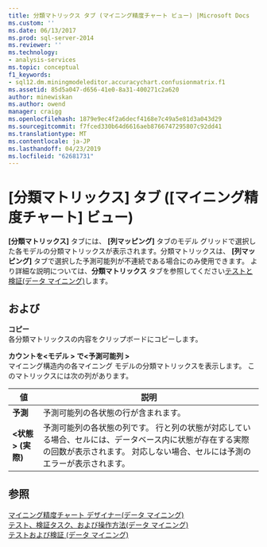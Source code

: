 ```yaml
---
title: 分類マトリックス タブ (マイニング精度チャート ビュー) |Microsoft Docs
ms.custom: ''
ms.date: 06/13/2017
ms.prod: sql-server-2014
ms.reviewer: ''
ms.technology:
- analysis-services
ms.topic: conceptual
f1_keywords:
- sql12.dm.miningmodeleditor.accuracychart.confusionmatrix.f1
ms.assetid: 85d5a047-d656-41e0-8a31-400271c2a620
author: minewiskan
ms.author: owend
manager: craigg
ms.openlocfilehash: 1879e9ec4f2a6decf4168e7c49a5e81d3a043d29
ms.sourcegitcommit: f7fced330b64d6616aeb8766747295807c92dd41
ms.translationtype: MT
ms.contentlocale: ja-JP
ms.lasthandoff: 04/23/2019
ms.locfileid: "62681731"
---
```

# <a name="classification-matrix-tab-mining-accuracy-chart-view"></a>[分類マトリックス] タブ ([マイニング精度チャート] ビュー)
  **[分類マトリックス]** タブには、 **[列マッピング]** タブのモデル グリッドで選択した各モデルの分類マトリックスが表示されます。分類マトリックスは、 **[列マッピング]** タブで選択した予測可能列が不連続である場合にのみ使用できます。 より詳細な説明については、**分類マトリックス** タブを参照してください[テストと検証&#40;データ マイニング&#41;](data-mining/testing-and-validation-data-mining.md)します。  
  
## <a name="options"></a>および  
 **コピー**  
 各分類マトリックスの内容をクリップボードにコピーします。  
  
 **カウントを\<モデル > で\<予測可能列 >**  
 マイニング構造内の各マイニング モデルの分類マトリックスを表示します。 このマトリックスには次の列があります。  
  
|値|説明|  
|-----------|-----------------|  
|**予測**|予測可能列の各状態の行が含まれます。|  
|**\<状態 > (実際)**|予測可能列の各状態の列です。 行と列の状態が対応している場合、セルには、データベース内に状態が存在する実際の回数が表示されます。 対応しない場合、セルには予測のエラーが表示されます。|  
  
## <a name="see-also"></a>参照  
 [マイニング精度チャート デザイナー&#40;データ マイニング&#41;](mining-accuracy-chart-designer-data-mining.md)   
 [テスト、検証タスク、および操作方法&#40;データ マイニング&#41;](data-mining/testing-and-validation-tasks-and-how-tos-data-mining.md)   
 [テストおよび検証 (データ マイニング)](data-mining/testing-and-validation-data-mining.md)  
  
  
